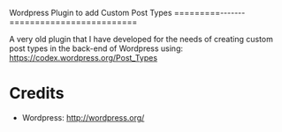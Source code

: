 Wordpress Plugin to add Custom Post Types
=========-------=========================

A very old plugin that I have developed for the needs of creating custom post types in the back-end of Wordpress using: https://codex.wordpress.org/Post_Types

Credits
========

- Wordpress: http://wordpress.org/